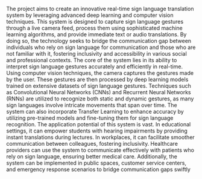 The project aims to create an innovative real-time sign language translation system
by leveraging advanced deep learning and computer vision techniques. This system is
designed to capture sign language gestures through a live camera feed, process them
using sophisticated machine learning algorithms, and provide immediate text or audio
translations. By doing so, the technology seeks to bridge the communication gap between individuals who rely on sign language for communication and those who are not
familiar with it, fostering inclusivity and accessibility in various social and professional
contexts.
The core of the system lies in its ability to interpret sign language gestures accurately
and efficiently in real-time. Using computer vision techniques, the camera captures
the gestures made by the user. These gestures are then processed by deep learning
models trained on extensive datasets of sign language gestures. Techniques such as
Convolutional Neural Networks (CNNs) and Recurrent Neural Networks (RNNs) are
utilized to recognize both static and dynamic gestures, as many sign languages involve
intricate movements that span over time. The system can also incorporate Transfer
Learning to enhance accuracy by utilizing pre-trained models and fine-tuning them for
sign language recognition.
The application potential of this system is vast. In educational settings, it can empower students with hearing impairments by providing instant translations during lectures. In workplaces, it can facilitate smoother communication between colleagues, fostering inclusivity. Healthcare providers can use the system to communicate effectively
with patients who rely on sign language, ensuring better medical care. Additionally, the
system can be implemented in public spaces, customer service centers, and emergency
response scenarios to bridge communication gaps swiftly
